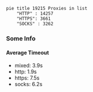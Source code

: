 
```mermaid
pie title 19215 Proxies in list
    "HTTP" : 14257
    "HTTPS": 3661
    "SOCKS" : 3262
```

### Some Info
#### Average Timeout

- mixed: 3.9s
- http: 1.9s
- https: 7.5s
- socks: 6.2s